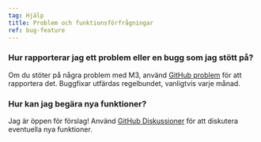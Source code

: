 ```yaml
---
tag: Hjälp
title: Problem och funktionsförfrågningar
ref: bug-feature
---
```


### Hur rapporterar jag ett problem eller en bugg som jag stött på?

Om du stöter på några problem med M3, använd [GitHub problem]({{site.github}}/issues/new?labels=bug,from+app&template=bug_report.md) för att rapportera det. Buggfixar utfärdas regelbundet, vanligtvis varje månad.

### Hur kan jag begära nya funktioner?

Jag är öppen för förslag! Använd [GitHub Diskussioner]({{site.github}}/discussions) för att diskutera eventuella nya funktioner.

